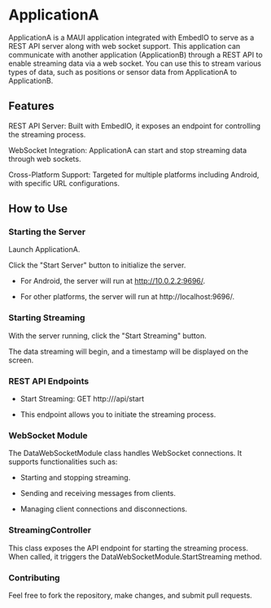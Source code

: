 # ApplicationA

ApplicationA is a MAUI application integrated with EmbedIO to serve as a REST API server along with web socket support. This application can communicate with another application (ApplicationB) through a REST API to enable streaming data via a web socket. You can use this to stream various types of data, such as positions or sensor data from ApplicationA to ApplicationB.

## **Features**

  REST API Server: Built with EmbedIO, it exposes an endpoint for controlling the streaming process.
  
  WebSocket Integration: ApplicationA can start and stop streaming data through web sockets.
  
  Cross-Platform Support: Targeted for multiple platforms including Android, with specific URL configurations.

## **How to Use**
### **Starting the Server**
Launch ApplicationA.

Click the "Start Server" button to initialize the server.

* For Android, the server will run at http://10.0.2.2:9696/.

* For other platforms, the server will run at http://localhost:9696/.

### **Starting Streaming**

With the server running, click the "Start Streaming" button.

The data streaming will begin, and a timestamp will be displayed on the screen.

### **REST API Endpoints**

* Start Streaming: GET http://<url>/api/start

* This endpoint allows you to initiate the streaming process.

### **WebSocket Module**

The DataWebSocketModule class handles WebSocket connections. It supports functionalities such as:

* Starting and stopping streaming.

* Sending and receiving messages from clients.

* Managing client connections and disconnections.

### **StreamingController**

This class exposes the API endpoint for starting the streaming process. When called, it triggers the DataWebSocketModule.StartStreaming method.

### **Contributing**
Feel free to fork the repository, make changes, and submit pull requests.

